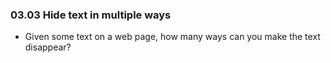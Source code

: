 ### 03.03 Hide text in multiple ways
- Given some text on a web page, how many ways can you make the text disappear?